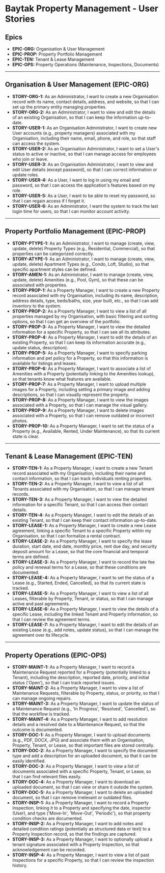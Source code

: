 # Baytak Property Management - User Stories

## Epics

*   **EPIC-ORG:** Organisation & User Management
*   **EPIC-PROP:** Property Portfolio Management
*   **EPIC-TEN:** Tenant & Lease Management
*   **EPIC-OPS:** Property Operations (Maintenance, Inspections, Documents)

---

## Organisation & User Management (EPIC-ORG)

*   **STORY-ORG-1:** As an Administrator, I want to create a new Organisation record with its name, contact details, address, and website, so that I can set up the primary entity managing properties.
*   **STORY-ORG-2:** As an Administrator, I want to view and edit the details of an existing Organisation, so that I can keep the information up-to-date.
*   **STORY-USER-1:** As an Organisation Administrator, I want to create new User accounts (e.g., property managers) associated with my Organisation, including their name, email, phone, and role, so that staff can access the system.
*   **STORY-USER-2:** As an Organisation Administrator, I want to set a User's status to active or inactive, so that I can manage access for employees who join or leave.
*   **STORY-USER-3:** As an Organisation Administrator, I want to view and edit User details (except password), so that I can correct information or update roles.
*   **STORY-USER-4:** As a User, I want to log in using my email and password, so that I can access the application's features based on my role.
*   **STORY-USER-5:** As a User, I want to be able to reset my password, so that I can regain access if I forget it.
*   **STORY-USER-6:** As an Administrator, I want the system to track the last login time for users, so that I can monitor account activity.

---

## Property Portfolio Management (EPIC-PROP)

*   **STORY-PTYPE-1:** As an Administrator, I want to manage (create, view, update, delete) Property Types (e.g., Residential, Commercial), so that properties can be categorized correctly.
*   **STORY-ATYPE-1:** As an Administrator, I want to manage (create, view, update, delete) Apartment Types (e.g., Condo, Loft, Studio), so that specific apartment styles can be defined.
*   **STORY-AMEN-1:** As an Administrator, I want to manage (create, view, update, delete) Amenities (e.g., Pool, Gym), so that these can be associated with properties.
*   **STORY-PROP-1:** As a Property Manager, I want to create a new Property record associated with my Organisation, including its name, description, address details, type, beds/baths, size, year built, etc., so that I can add inventory to the system.
*   **STORY-PROP-2:** As a Property Manager, I want to view a list of all properties managed by my Organisation, with basic filtering and sorting options, so that I can get an overview of the portfolio.
*   **STORY-PROP-3:** As a Property Manager, I want to view the detailed information for a specific Property, so that I can see all its attributes.
*   **STORY-PROP-4:** As a Property Manager, I want to edit the details of an existing Property, so that I can keep its information accurate (e.g., update status, description).
*   **STORY-PROP-5:** As a Property Manager, I want to specify parking information and pet policy for a Property, so that this information is available for listings and leases.
*   **STORY-PROP-6:** As a Property Manager, I want to associate a list of Amenities with a Property (potentially linking to the Amenities lookup), so that tenants know what features are available.
*   **STORY-PROP-7:** As a Property Manager, I want to upload multiple images for a Property, including setting a primary image and adding descriptions, so that I can visually represent the property.
*   **STORY-PROP-8:** As a Property Manager, I want to view the images associated with a Property, so that I can manage the visual gallery.
*   **STORY-PROP-9:** As a Property Manager, I want to delete images associated with a Property, so that I can remove outdated or incorrect photos.
*   **STORY-PROP-10:** As a Property Manager, I want to set the status of a Property (e.g., Available, Rented, Under Maintenance), so that its current state is clear.

---

## Tenant & Lease Management (EPIC-TEN)

*   **STORY-TEN-1:** As a Property Manager, I want to create a new Tenant record associated with my Organisation, including their name and contact information, so that I can track individuals renting properties.
*   **STORY-TEN-2:** As a Property Manager, I want to view a list of all Tenants associated with my Organisation, so that I can manage tenant records.
*   **STORY-TEN-3:** As a Property Manager, I want to view the detailed information for a specific Tenant, so that I can access their contact details.
*   **STORY-TEN-4:** As a Property Manager, I want to edit the details of an existing Tenant, so that I can keep their contact information up-to-date.
*   **STORY-LEASE-1:** As a Property Manager, I want to create a new Lease agreement, linking a specific Tenant to a specific Property within my Organisation, so that I can formalize a rental contract.
*   **STORY-LEASE-2:** As a Property Manager, I want to specify the lease duration, start date, end date, monthly price, rent due day, and security deposit amount for a Lease, so that the core financial and temporal terms are defined.
*   **STORY-LEASE-3:** As a Property Manager, I want to record the late fee policy and renewal terms for a Lease, so that these conditions are documented.
*   **STORY-LEASE-4:** As a Property Manager, I want to set the status of a Lease (e.g., Started, Ended, Cancelled), so that its current state is tracked.
*   **STORY-LEASE-5:** As a Property Manager, I want to view a list of all Leases, filterable by Property, Tenant, or status, so that I can manage active and past agreements.
*   **STORY-LEASE-6:** As a Property Manager, I want to view the details of a specific Lease, including the linked Tenant and Property information, so that I can review the agreement terms.
*   **STORY-LEASE-7:** As a Property Manager, I want to edit the details of an existing Lease (e.g., add notes, update status), so that I can manage the agreement over its lifecycle.

---

## Property Operations (EPIC-OPS)

*   **STORY-MAINT-1:** As a Property Manager, I want to record a Maintenance Request reported for a Property (potentially linked to a Tenant), including the description, reported date, priority, and initial status ('Open'), so that I can track reported issues.
*   **STORY-MAINT-2:** As a Property Manager, I want to view a list of Maintenance Requests, filterable by Property, status, or priority, so that I can manage ongoing repairs.
*   **STORY-MAINT-3:** As a Property Manager, I want to update the status of a Maintenance Request (e.g., 'In Progress', 'Resolved', 'Cancelled'), so that the workflow is tracked.
*   **STORY-MAINT-4:** As a Property Manager, I want to add resolution details and a resolved date to a Maintenance Request, so that the outcome is documented.
*   **STORY-DOC-1:** As a Property Manager, I want to upload documents (e.g., PDF, DOCX, JPG) and associate them with an Organisation, Property, Tenant, or Lease, so that important files are stored centrally.
*   **STORY-DOC-2:** As a Property Manager, I want to specify the document type and add a description for an uploaded document, so that it can be easily identified.
*   **STORY-DOC-3:** As a Property Manager, I want to view a list of documents associated with a specific Property, Tenant, or Lease, so that I can find relevant files easily.
*   **STORY-DOC-4:** As a Property Manager, I want to download an uploaded document, so that I can view or share it outside the system.
*   **STORY-DOC-5:** As a Property Manager, I want to delete an uploaded document, so that I can remove irrelevant or outdated files.
*   **STORY-INSP-1:** As a Property Manager, I want to record a Property Inspection, linking it to a Property and specifying the date, inspector (User), and type ('Move-In', 'Move-Out', 'Periodic'), so that property condition checks are documented.
*   **STORY-INSP-2:** As a Property Manager, I want to add notes and detailed condition ratings (potentially as structured data or text) to a Property Inspection record, so that the findings are captured.
*   **STORY-INSP-3:** As a Property Manager, I want to optionally upload a tenant signature associated with a Property Inspection, so that acknowledgement can be recorded.
*   **STORY-INSP-4:** As a Property Manager, I want to view a list of past Inspections for a specific Property, so that I can review the inspection history.